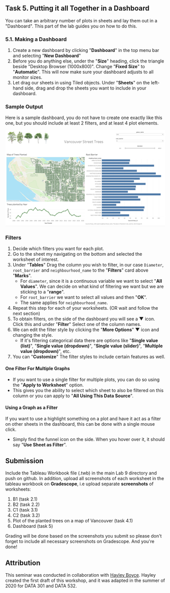 
## Task 5. Putting it all Together in a Dashboard

You can take an arbitrary number of plots in sheets and lay them out in a "Dashboard". This part of the lab guides you on how to do this.

### 5.1. Making a Dashboard 

1. Create a new dashboard by clicking "**Dashboard**" in the top menu bar and selecting "**New Dashboard**"
2. Before you do anything else, under the "**Size**" heading, click the triangle beside "Desktop Browser (1000x800)". Change "**Fixed Size**" to "**Automatic**". This will now make sure your dashboard adjusts to all monitor sizes. 
3. Let drag our sheets in using Tiled objects. Under "**Sheets**" on the left-hand side, drag and drop the sheets you want to include in your dashboard. 

### Sample Output

Here is a sample dashboard, you do not have to create one exactly like this one, but you should include at least 2 filters, and at least 4 plot elements.

![](images/dashboard.png)

### Filters 

1. Decide which filters you want for each plot. 
2. Go to the sheet my navigating on the bottom and selected the worksheet of interest.
3. Under "**Tables**" Drag the column you wish to filter, in our case `Diameter`, `root_barrier` and `neighbourhood_name`  to the "**Filters**" card above "**Marks**". 
    - For `diameter`, since it is a continuous variable we want to select "**All Values**". We can decide on what kind of filtering we want but we are sticking to a "**range**". 
    - For `root_barrier` we want to select all values and then "**OK**".
    - The same applies for `neighbourhood_name`.
4. Repeat this step for each of your worksheets. (OR wait and follow the next section) 
5. To obtain filters, on the side of the dashboard you will see a ▼ icon. Click this  and under "**Filter**" Select one of the column names. 
6. We can edit the filter style by clicking the "**More Options**" ▼ icon and changing the style. 
    - If it's filtering categorical data there are options like "**Single value (list)**", "**Single value (dropdown)**", "**Single value (slider)**", "**Multiple value (dropdown)**", etc. 
7. You can "**Customize**" The filter styles to include certain features as well. 

#### One Filter For Multiple Graphs
- If you want to use a single filter for multiple plots, you can do so using the "**Apply to Worksheet**" option. 
- This gives you the ability to select which sheet to also be filtered on this column or you can apply to "**All Using This Data Source**". 

#### Using a Graph as a Filter

If you want to use a highlight something on a plot and have it act as a filter on other sheets in the dashboard, this can be done with a single mouse click. 
- Simply find the funnel icon on the side. When you hover over it, it should say "**Use Sheet as Filter**". 

## Submission

Include the Tableau Workbook file (.twb) in the main Lab 9 directory and push on github. In addition, upload all screenshots of each worksheet in the tableau workbook on **Gradescope**, i.e upload separate **screenshots** of worksheets:
1. B1 (task 2.1)
1. B2 (task 2.2)
1. C1 (task 3.1)
1. C2 (task 3.2)
1. Plot of the planted trees on a map of Vancouver (task 4.1)
1. Dashboard (task 5) 

Grading will be done based on the screenshots you submit so please don't forget to include all necessary screenshots on Gradescope.
And you're done!


## Attribution

This seminar was conducted in collaboration with [Hayley Boyce](https://www.hayleyfboyce.com). 
Hayley created the first draft of this workshop, and it was adapted in the summer of 2020 for DATA 301 and DATA 532.





